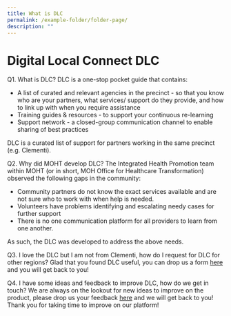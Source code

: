 ```yaml
---
title: What is DLC
permalink: /example-folder/folder-page/
description: ""
---
```

# Digital Local Connect DLC
Q1. What is DLC?
DLC is a one-stop pocket guide that contains: 
* A list of curated and relevant agencies in the precinct - so that you know who are your partners, what services/ support do they provide, and how to link up with when you require assistance 
* Training guides & resources - to support your continuous re-learning 
* Support network - a closed-group communication channel to enable sharing of best practices 

DLC is a curated list of support for partners working in the same precinct (e.g. Clementi). 

Q2. Why did MOHT develop DLC?
The Integrated Health Promotion team within MOHT (or in short, MOH Office for Healthcare Transformation) observed the following gaps in the community: 
* Community partners do not know the exact services available and are not sure who to work with when help is needed. 
* Volunteers have problems identifying and escalating needy cases for further support
* There is no one communication platform for all providers to learn from one another. 

As such, the DLC was developed to address the above needs. 

Q3. I love the DLC but I am not from Clementi, how do I request for DLC for other regions? 
Glad that you found DLC useful, you can drop us a form [here](https://form.gov.sg/6433b26627d3a20012ba59ef) and you will get back to you! 

Q4. I have some ideas and feedback to improve DLC, how do we get in touch? 
We are always on the lookout for new ideas to improve on the product, please drop us your feedback [here](https://form.gov.sg/admin/form/6433860d27d3a20012b12f60/use-template) and we will get back to you! 
Thank you for taking time to improve on our platform!